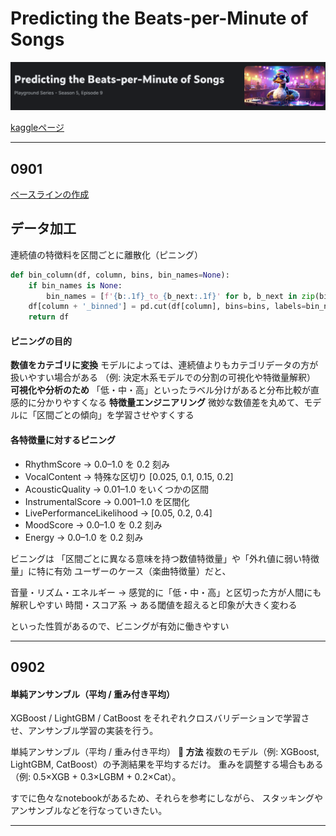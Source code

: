 # Predicting the Beats-per-Minute of Songs
![image](https://github.com/kaneda05/kaggle_Playground-Series/blob/main/png/02_Predicting%20the%20Beats-per-Minute%20of%20Songs.png)



[kaggleページ](https://www.kaggle.com/competitions/playground-series-s5e9)

---

## 0901

[ベースラインの作成]()

## データ加工
連続値の特徴料を区間ごとに離散化（ピニング）
```python
def bin_column(df, column, bins, bin_names=None):
    if bin_names is None:
        bin_names = [f'{b:.1f}_to_{b_next:.1f}' for b, b_next in zip(bins[:-1], bins[1:])]
    df[column + '_binned'] = pd.cut(df[column], bins=bins, labels=bin_names, include_lowest=True)
    return df
```
#### ピニングの目的
**数値をカテゴリに変換**
モデルによっては、連続値よりもカテゴリデータの方が扱いやすい場合がある
（例: 決定木系モデルでの分割の可視化や特徴量解釈）
**可視化や分析のため**
「低・中・高」といったラベル分けがあると分布比較が直感的に分かりやすくなる
**特徴量エンジニアリング**
微妙な数値差を丸めて、モデルに「区間ごとの傾向」を学習させやすくする

#### 各特徴量に対するピニング
- RhythmScore → 0.0–1.0 を 0.2 刻み
- VocalContent → 特殊な区切り [0.025, 0.1, 0.15, 0.2]
- AcousticQuality → 0.01–1.0 をいくつかの区間
- InstrumentalScore → 0.001–1.0 を区間化
- LivePerformanceLikelihood → [0.05, 0.2, 0.4]
- MoodScore → 0.0–1.0 を 0.2 刻み
- Energy → 0.0–1.0 を 0.2 刻み

ビニングは 「区間ごとに異なる意味を持つ数値特徴量」や「外れ値に弱い特徴量」に特に有効
ユーザーのケース（楽曲特徴量）だと、

音量・リズム・エネルギー → 感覚的に「低・中・高」と区切った方が人間にも解釈しやすい
時間・スコア系 → ある閾値を超えると印象が大きく変わる

といった性質があるので、ビニングが有効に働きやすい

---

## 0902

#### 単純アンサンブル（平均 / 重み付き平均）
XGBoost / LightGBM / CatBoost をそれぞれクロスバリデーションで学習させ、アンサンブル学習の実装を行う。

単純アンサンブル（平均 / 重み付き平均）
**📌 方法**
複数のモデル（例: XGBoost, LightGBM, CatBoost）の予測結果を平均するだけ。
重みを調整する場合もある（例: 0.5×XGB + 0.3×LGBM + 0.2×Cat）。

すでに色々なnotebookがあるため、それらを参考にしながら、
スタッキングやアンサンブルなどを行なっていきたい。

---